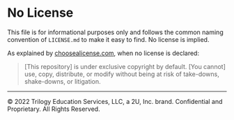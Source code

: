 # No License

This file is for informational purposes only and follows the common naming convention of `LICENSE.md` to make it easy to find. No license is implied.

As explained by [choosealicense.com](https://choosealicense.com/no-permission/), when no license is declared:

> [This repository] is under exclusive copyright by default. [You cannot] use, copy, distribute, or modify without being at risk of take-downs, shake-downs, or litigation.

---

© 2022 Trilogy Education Services, LLC, a 2U, Inc. brand. Confidential and Proprietary. All Rights Reserved.
